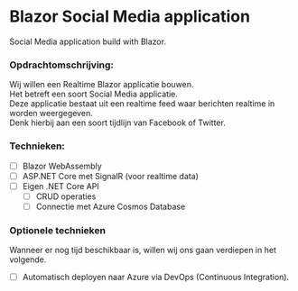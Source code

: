 # Blazor Social Media application
Social Media application build with Blazor.

### Opdrachtomschrijving:
Wij willen een Realtime Blazor applicatie bouwen.\
Het betreft een soort Social Media applicatie.\
Deze applicatie bestaat uit een realtime feed waar berichten realtime in worden weergegeven.\
Denk hierbij aan een soort tijdlijn van Facebook of Twitter.

### Technieken:
- [ ] Blazor WebAssembly
- [ ] ASP.NET Core met SignalR (voor realtime data)
- [ ] Eigen .NET Core API
  - [ ] CRUD operaties
  - [ ] Connectie met Azure Cosmos Database

### Optionele technieken
Wanneer er nog tijd beschikbaar is, willen wij ons gaan verdiepen in het volgende.
- [ ] Automatisch deployen naar Azure via DevOps (Continuous Integration).
